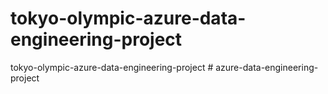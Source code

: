 # tokyo-olympic-azure-data-engineering-project
tokyo-olympic-azure-data-engineering-project
#   a z u r e - d a t a - e n g i n e e r i n g - p r o j e c t  
 
